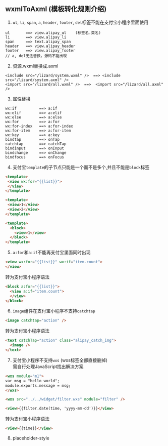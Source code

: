 ## wxmlToAxml (模板转化规则介绍)
1. ``ul``, ``li``, ``span``, ``a``, ``header``, ``footer``, ``del``标签不能在支付宝小程序里面使用
```
ul       ==> view.alipay_ul    (标签名.类名)
li       ==> view.alipay_li
span     ==> text.alipay_span
header   ==> view.alipay_header
footer   ==> view.alipay_footer
// a, del无法替换，源码不能出现
```

2. 资源.wxml替换成.axml
```
<include src="/lizard/system.wxml" />  ==> <include src="/lizard/system.axml" />
<import src="/lizard/all.wxml" />  ==>  <import src="/lizard/all.axml" />
```

3. 属性替换
```
wx:if          ==> a:if
wx:elif        ==> a:elif
wx:else        ==> a:else
wx:for         ==> a:for
wx:for-index   ==> a:for-index
wx:for-item    ==> a:for-item
wx:key         ==> a:key
bindtap        ==> onTap
catchtap       ==> catchTap
bindinput      ==> onInput
bindchange     ==> onChange
bindfocus      ==> onFocus
```

4. 支付宝``template``的子节点只能是一个而不是多个,并且不能是``block``标签
```html
<template>
 <view wx:for="{{list}}">
 </view>
</template>

<template>
 <view>1</view>
 <view>2</view>
</template>

<template>
  <block>
    <view>1</view>
  </block>
</template>
```

5. ``a:for``和``a:if``不能再支付宝里面同时出现
```html
<view wx:for="{{list}}" wx:if="item.count">
</view>
```
  转为支付宝小程序语法
```html
<block a:for="{{list}}">
  <view a:if="item.count">
  </view>
</block>
```

6. ``image``组件在支付宝小程序不支持``catchtap``
```html
<image catchtap="action" />
```
  转为支付宝小程序语法
```html
<text catchTap="action" class="alipay_catch_img">
  <image />
</text>
```

7. 支付宝小程序不支持``wxs`` (wxs标签全部直接删掉)  
需自行处理JavaScript找出解决方案
```html
<wxs module="m1">
var msg = "hello world";
module.exports.message = msg;
</wxs>

<wxs src="../../widget/filter.wxs" module="filter" />

<view>{{filter.date(time, 'yyyy-mm-dd')}}</view>
```
  转为支付宝小程序语法
```html
<view>{{time}}</view>
```

8. placeholder-style